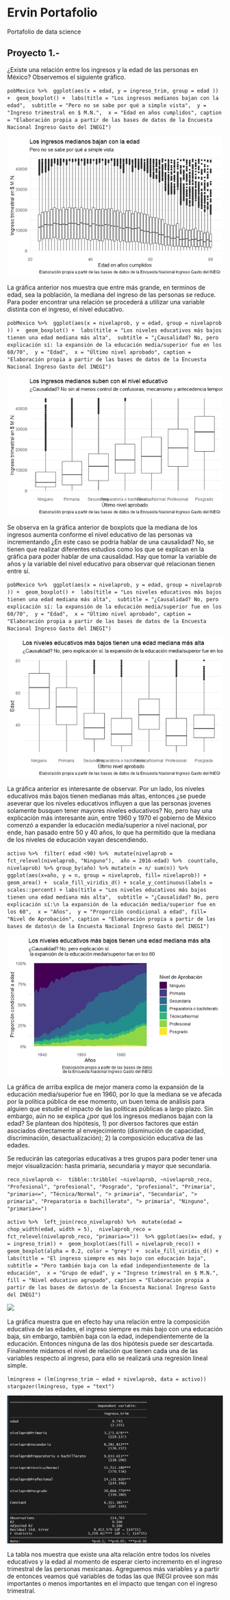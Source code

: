 # Ervin Portafolio
Portafolio de data science


## Proyecto 1.- 
¿Existe una relación entre los ingresos y la edad de las personas en México?
Observemos el siguiente gráfico. 

`pobMexico %>% 
  ggplot(aes(x = edad, y = ingreso_trim, group = edad )) + 
  geom_boxplot() + 
  labs(title = "Los ingresos medianos bajan con la edad", 
       subtitle = "Pero no se sabe por qué a simple vista", 
       y = "Ingreso trimestral en $ M.N.", 
       x = "Edad en años cumplidos", caption = "Elaboración propia a partir de las bases de datos de la Encuesta Nacional Ingreso Gasto del INEGI")`

![](/IMAGES/ingresos%20primera%20foto.jpeg)

La gráfica anterior nos muestra que entre más grande, en terminos de edad, sea la población, la mediana del ingreso de las personas se reduce. Para poder encontrar una relación se procederá a utilizar una variable distinta con el ingreso, el nivel educativo.

`pobMexico %>% 
  ggplot(aes(x = nivelaprob, y = edad, group = nivelaprob )) + 
  geom_boxplot() + 
  labs(title = "Los niveles educativos más bajos tienen una edad mediana más alta", 
       subtitle = "¿Causalidad? No, pero explicación sí: la expansión de la educación media/superior fue en los 60/70", 
       y = "Edad", 
       x = "Último nivel aprobado",
       caption = "Elaboración propia a partir de las bases de datos de la Encuesta Nacional Ingreso Gasto del INEGI")`

![](/IMAGES/segunda%20foto.jpeg)

Se observa en la gráfica anterior de boxplots que la mediana de los ingresos aumenta conforme el nivel educativo de las personas va incrementando ¿En este caso se podría hablar de una causalidad? No, se tienen que realizar diferentes estudios como los que se explican en la gráfica para poder hablar de una causalidad.
Hay que tomar la variable de años y la variable del nivel educativo para observar qué relacionan tienen entre sí.

`pobMexico %>% 
  ggplot(aes(x = nivelaprob, y = edad, group = nivelaprob )) + 
  geom_boxplot() + 
  labs(title = "Los niveles educativos más bajos tienen una edad mediana más alta", 
       subtitle = "¿Causalidad? No, pero explicación sí: la expansión de la educación media/superior fue en los 60/70", 
       y = "Edad", 
       x = "Último nivel aprobado",
       caption = "Elaboración propia a partir de las bases de datos de la Encuesta Nacional Ingreso Gasto del INEGI")`

![](/IMAGES/tercera%20imagen.jpeg)

La gráfica anterior es interesante de observar. Por un lado, los niveles educativos más bajos tienen medianas más altas, entonces ¿se puede aseverar que los niveles educativos influyen a que las personas jovenes solamente busquen tener mayores niveles educativos? No, pero hay una explicación más interesante aún, entre 1960 y 1970 el gobierno de México comenzó a expander la educación media/superior a nivel nacional, por ende, han pasado entre 50 y 40 años, lo que ha permitido que la mediana de los niveles de educación vayan descendiendo.

`activo %>% 
  filter( edad <90) %>% 
  mutate(nivelaprob = fct_relevel(nivelaprob, "Ninguno"), 
         año = 2016-edad) %>% 
  count(año, nivelaprob) %>%
  group_by(año) %>%
  mutate(n = n/ sum(n)) %>% 
  ggplot(aes(x=año, y = n, group = nivelaprob, fill= nivelaprob)) + 
  geom_area() + 
  scale_fill_viridis_d() +
  scale_y_continuous(labels = scales::percent) +
  labs(title = "Los niveles educativos más bajos tienen una edad mediana más alta", 
       subtitle = "¿Causalidad? No, pero explicación sí:\n la expansión de la educación media/superior fue en los 60", 
       x = "Años", 
       y = "Proporción condicional a edad",
       fill= "Nivel de Aprobación",
       caption = "Elaboración propia a partir de las bases de datos\n de la Encuesta Nacional Ingreso Gasto del INEGI")`
 
![](https://github.com/ervinflx/Ervin_Portafolio/blob/main/IMAGES/cuarta%20foto.jpeg)

La gráfica de arriba explica de mejor manera como la expansión de la educación media/superior fue en 1960, por lo que la mediana se ve afecada por la política pública de ese momento, un buen tema de análisis para alguien que estudie el impacto de las políticas públicas a largo plazo. Sin embargo, aún no se explica ¿por qué los ingresos medianos bajan con la edad? Se plantean dos hipótesis, 1) por diversos factores que están asociados directamente al envejecimiento (disminución de capacidad, discriminación, desactualización); 2) la composición educativa de las edades.


Se reducirán las categorías educativas a tres grupos para poder tener una mejor visualización: hasta primaria, secundaria y mayor que secundaria.

`reco_nivelaprob <- 
  tibble::tribble(
    ~nivelaprob, ~nivelaprob_reco,
    "Profesional", "profesional",
    "Posgrado", "profesional",
    "Primaria", "primaria<=",
    "Técnica/Normal", "> primaria",
    "Secundaria", "> primaria",
    "Preparatoria o bachillerato", "> primaria",
    "Ninguno", "primaria<=")`


`activo %>% 
  left_join(reco_nivelaprob) %>% 
  mutate(edad = chop_width(edad, width = 5), 
         nivelaprob_reco = fct_relevel(nivelaprob_reco, "primaria<="))  %>%
  ggplot(aes(x= edad, y = ingreso_trim)) + 
  geom_boxplot(aes(fill = nivelaprob_reco)) + 
  geom_boxplot(alpha = 0.2, color = "grey") + 
  scale_fill_viridis_d() + 
  labs(title = "El ingreso siempre es más bajo con educación baja", 
       subtitle = "Pero también baja con la edad independientemente de la educación", 
       x = "Grupo de edad",
       y = "Ingreso trimestral en $ M.N.", 
       fill = "Nivel educativo
       agrupado",
       caption = "Elaboración propia a partir de las bases de datos\n de la Encuesta Nacional Ingreso Gasto del INEGI")`

![](https://github.com/ervinflx/Ervin_Portafolio/blob/main/IMAGES/Ingreso%20siempre%20es%20bajo%20con%20educaci%C3%B3n%20baja.jpeg)

La gráfica muestra que en efecto hay una relación entre la composición educativa de las edades, el ingreso siempre es más bajo con una educación baja, sin embargo, también baja con la edad, independientemente de la educación. Entonces ninguna de las dos hipótesis puede ser descartada. Finalmente midamos el nivel de relación que tienen cada una de las variables respecto al ingreso, para ello se realizará una regresión lineal simple.

`lmingreso = (lm(ingreso_trim ~ edad + nivelaprob, data = activo))`
`stargazer(lmingreso, type = "text")`


![](https://github.com/ervinflx/Ervin_Portafolio/blob/main/IMAGES/2022-05-08%20(2).png)


La tabla nos muestra que existe una alta relación entre todos los niveles educativos y la edad al momento de esperar cierto incremento en el ingreso trimestral de las personas mexicanas. Agreguemos más variables y a partir de entonces veamos qué variables de todas las que INEGI provee son más importantes o menos importantes en el impacto que tengan con el ingreso trimestral.





